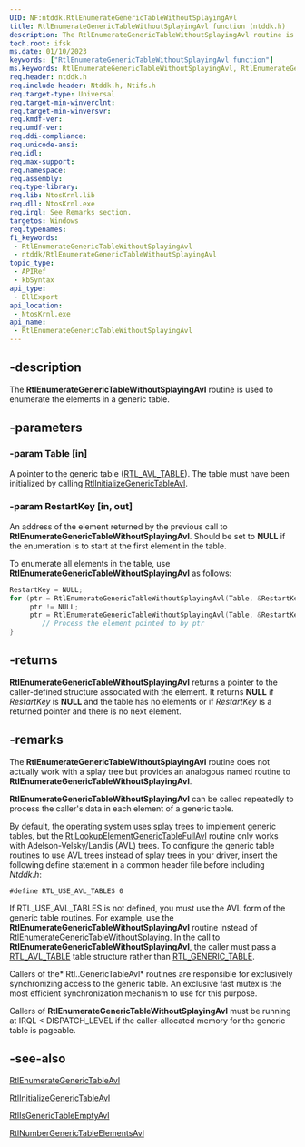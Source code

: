 ```yaml
---
UID: NF:ntddk.RtlEnumerateGenericTableWithoutSplayingAvl
title: RtlEnumerateGenericTableWithoutSplayingAvl function (ntddk.h)
description: The RtlEnumerateGenericTableWithoutSplayingAvl routine is used to enumerate the elements in a generic table.
tech.root: ifsk
ms.date: 01/10/2023
keywords: ["RtlEnumerateGenericTableWithoutSplayingAvl function"]
ms.keywords: RtlEnumerateGenericTableWithoutSplayingAvl, RtlEnumerateGenericTableWithoutSplayingAvl routine [Installable File System Drivers], ifsk.rtlenumerategenerictablewithoutsplayingavl, ntddk/RtlEnumerateGenericTableWithoutSplayingAvl
req.header: ntddk.h
req.include-header: Ntddk.h, Ntifs.h
req.target-type: Universal
req.target-min-winverclnt:
req.target-min-winversvr: 
req.kmdf-ver: 
req.umdf-ver: 
req.ddi-compliance: 
req.unicode-ansi: 
req.idl: 
req.max-support: 
req.namespace: 
req.assembly: 
req.type-library: 
req.lib: NtosKrnl.lib
req.dll: NtosKrnl.exe
req.irql: See Remarks section.
targetos: Windows
req.typenames: 
f1_keywords:
 - RtlEnumerateGenericTableWithoutSplayingAvl
 - ntddk/RtlEnumerateGenericTableWithoutSplayingAvl
topic_type:
 - APIRef
 - kbSyntax
api_type:
 - DllExport
api_location:
 - NtosKrnl.exe
api_name:
 - RtlEnumerateGenericTableWithoutSplayingAvl
---
```


## -description

The **RtlEnumerateGenericTableWithoutSplayingAvl** routine is used to enumerate the elements in a generic table.

## -parameters

### -param Table [in]

A pointer to the generic table ([RTL_AVL_TABLE](/windows-hardware/drivers/ddi/ntddk/ns-ntddk-_rtl_avl_table)). The table must have been initialized by calling [RtlInitializeGenericTableAvl](/windows-hardware/drivers/ddi/ntddk/nf-ntddk-rtlinitializegenerictableavl).

### -param RestartKey [in, out]

An address of the element returned by the previous call to **RtlEnumerateGenericTableWithoutSplayingAvl**. Should be set to **NULL** if the enumeration is to start at the first element in the table.

To enumerate all elements in the table, use **RtlEnumerateGenericTableWithoutSplayingAvl** as follows:

```cpp
RestartKey = NULL;
for (ptr = RtlEnumerateGenericTableWithoutSplayingAvl(Table, &RestartKey);
     ptr != NULL;
     ptr = RtlEnumerateGenericTableWithoutSplayingAvl(Table, &RestartKey)) {
        // Process the element pointed to by ptr
}
```

## -returns

**RtlEnumerateGenericTableWithoutSplayingAvl** returns a pointer to the caller-defined structure associated with the element. It returns **NULL** if *RestartKey* is **NULL** and the table has no elements or if *RestartKey* is a returned pointer and there is no next element.

## -remarks

The **RtlEnumerateGenericTableWithoutSplayingAvl** routine does not actually work with a splay tree but provides an analogous named routine to **RtlEnumerateGenericTableWithoutSplayingAvl**.

**RtlEnumerateGenericTableWithoutSplayingAvl** can be called repeatedly to process the caller's data in each element of a generic table.

By default, the operating system uses splay trees to implement generic tables, but the [RtlLookupElementGenericTableFullAvl](/windows-hardware/drivers/ddi/ntddk/nf-ntddk-rtllookupelementgenerictablefullavl) routine only works with Adelson-Velsky/Landis (AVL) trees. To configure the generic table routines to use AVL trees instead of splay trees in your driver, insert the following define statement in a common header file before including *Ntddk.h*:

`#define RTL_USE_AVL_TABLES 0`

If RTL_USE_AVL_TABLES is not defined, you must use the AVL form of the generic table routines. For example, use the **RtlEnumerateGenericTableWithoutSplayingAvl** routine instead of [RtlEnumerateGenericTableWithoutSplaying](/windows-hardware/drivers/ddi/ntddk/nf-ntddk-rtlenumerategenerictablewithoutsplaying). In the call to **RtlEnumerateGenericTableWithoutSplayingAvl**, the caller must pass a [RTL_AVL_TABLE](/windows-hardware/drivers/ddi/ntddk/ns-ntddk-_rtl_avl_table) table structure rather than [RTL_GENERIC_TABLE](/windows-hardware/drivers/ddi/ntddk/ns-ntddk-_rtl_generic_table).

Callers of the* Rtl..GenericTableAvl* routines are responsible for exclusively synchronizing access to the generic table. An exclusive fast mutex is the most efficient synchronization mechanism to use for this purpose.

Callers of **RtlEnumerateGenericTableWithoutSplayingAvl** must be running at IRQL < DISPATCH_LEVEL if the caller-allocated memory for the generic table is pageable.

## -see-also

[RtlEnumerateGenericTableAvl](/windows-hardware/drivers/ddi/ntddk/nf-ntddk-rtlenumerategenerictableavl)

[RtlInitializeGenericTableAvl](/windows-hardware/drivers/ddi/ntddk/nf-ntddk-rtlinitializegenerictableavl)

[RtlIsGenericTableEmptyAvl](/windows-hardware/drivers/ddi/ntddk/nf-ntddk-rtlisgenerictableemptyavl)

[RtlNumberGenericTableElementsAvl](/windows-hardware/drivers/ddi/ntddk/nf-ntddk-rtlnumbergenerictableelementsavl)
